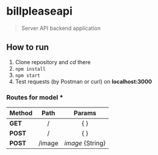 # billpleaseapi
>Server API backend application

## How to run
1. Clone repository and _cd_ there
2. ```npm install```
3. ```npm start```
4. Test requests (by Postman or curl) on **localhost:3000** 

### Routes for model *

| Method        | Path             | Params           |
| ------------- |:----------------:| :---------------:|
| **GET**       | /                | { }              |
| **POST**      | /                | { }              |
| **POST**      | /image           | _image_ {String} |
